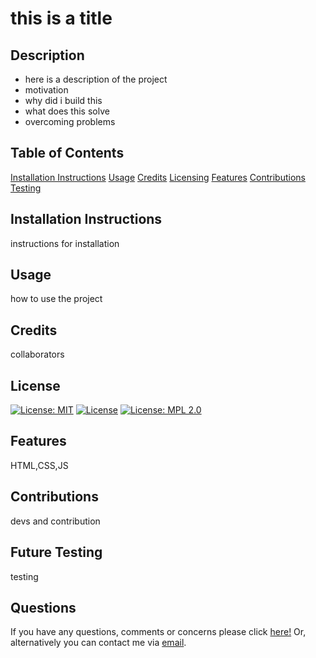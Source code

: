 # this is a title

## Description
- here is a description of the project
- motivation
- why did i build this
- what does this solve
- overcoming problems

## Table of Contents
[Installation Instructions](#Installation-Instructions)
[Usage](#Usage)
[Credits](#Credits)
[Licensing](#License)
[Features](#Features)
[Contributions](#Contributions)
[Testing](#Future-Testing)

## Installation Instructions
instructions for installation

## Usage
how to use the project

## Credits
collaborators

## License
[![License: MIT](https://img.shields.io/badge/License-MIT-yellow.svg)](https://opensource.org/licenses/MIT) [![License](https://img.shields.io/badge/License-EPL_1.0-red.svg)](https://opensource.org/licenses/EPL-1.0) [![License: MPL 2.0](https://img.shields.io/badge/License-MPL_2.0-brightgreen.svg)](https://opensource.org/licenses/MPL-2.0)

## Features
HTML,CSS,JS

## Contributions
devs and contribution

## Future Testing
testing

## Questions
If you have any questions, comments or concerns please click [here!](https://github.com/github)
Or, alternatively you can contact me via [email](email).

